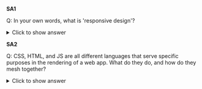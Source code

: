**SA1**

Q: In your own words, what is 'responsive design'?

<details><summary>Click to show answer</summary>
A: As developers, we need to create UIs that render well across and ever-increasing variety of devices. Rather than create specific designs for specific devices, we’d rather create one family of designs that flows well from the smallest of smartphone screens, to the largest of desktops. Media Queries and responsive units (em, vh, vw, %, etc) make this a lot easier.
</details>


**SA2**

Q: CSS, HTML, and JS are all different languages that serve specific purposes in the rendering of a web app. What do they do, and how do they mesh together?

<details><summary>Click to show answer</summary>
A: HTML provides the skeleton content of a web page or app, including text, hyperlinks, and images. CSS is the styling layer. It can even be leveraged to create animations on certain browser events. JS allows us to programmatically control the DOM: adding/removing CSS properties, and handle user events more robustly.
</details>
